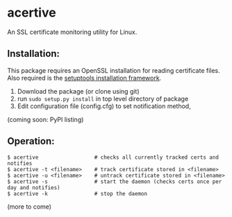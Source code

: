 # acertive

An SSL certificate monitoring utility for Linux.

## Installation:

This package requires an OpenSSL installation for reading certificate files.
Also required is the [setuptools installation framework](https://pypi.python.org/pypi/setuptools).

1. Download the package (or clone using git)
2. run `sudo setup.py install` in top level directory of package
3. Edit configuration file (config.cfg) to set notification method, 

(coming soon: PyPI listing)


## Operation:

```
$ acertive					# checks all currently tracked certs and notifies
$ acertive -t <filename>	# track certificate stored in <filename>
$ acertive -u <filename>	# untrack certificate stored in <filename>
$ acertive -s 				# start the daemon (checks certs once per day and notifies)
$ acertive -k 				# stop the daemon
```

(more to come)